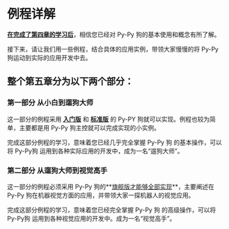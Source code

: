 # 例程详解



**<u>在完成了第四章的学习后</u>**，相信您已经对 Py-Py 狗的基本使用和概念有所了解。

接下来，请让我们用一些例程，结合具体的应用实例，带领大家慢慢的将 Py-Py 狗运动到实际的应用开发中去。



## 整个第五章分为以下两个部分：



### 第一部分 从小白到遛狗大师

  这一部分的例程采用 **<u>入门版</u>** 和 **<u>标准版</u>** 的 Py-PY 狗就可以实现。例程也较为简单，主要都是用 Py-Py 狗主控就可以完成实现的小实例。

  完成这部分例程的学习，意味着您已经几乎完全掌握 Py-Py 狗 的基本操作，可以将 Py-Py狗 运用到各种实际应用的开发中，成为一名“遛狗大师”。



### 第二部分 从遛狗大师到视觉高手

  这一部分的例程必须采用 Py-Py 狗的**<u>旗舰版才能够全部实现</u>**，主要阐述在 Py-Py 狗在机器视觉方面的应用，并带领大家一探机器人的视觉应用。  



 完成这部分例程的学习，意味着您已经完全掌握 Py-Py 狗 的高级操作，可以将 Py-Py狗 运用到各种视觉应用的开发中。成为一名“视觉高手”。